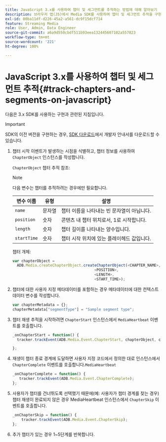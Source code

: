 ```yaml
---
title: JavaScript 3.x를 사용하여 챕터 및 세그먼트를 추적하는 방법에 대해 알아보기
description: 브라우저 앱(JS)에서 Media SDK를 사용하여 챕터 및 세그먼트 추적을 구현하는 방법에 대해 알아봅니다.
exl-id: 00ba11df-d226-45a2-a561-dc9f15dcf714
feature: Streaming Media
role: User, Admin, Data Engineer
source-git-commit: a6a9d550cbdf511b93eea132445607102a557823
workflow-type: tm+mt
source-wordcount: '221'
ht-degree: 100%

---
```


# JavaScript 3.x를 사용하여 챕터 및 세그먼트 추적{#track-chapters-and-segments-on-javascript}

다음은 3.x SDK를 사용하는 구현과 관련된 지침입니다.

>[!IMPORTANT]
>
> SDK의 이전 버전을 구현하는 경우, [SDK 다운로드](/help/getting-started/download-sdks.md)에서 개발자 안내서를 다운로드할 수 있습니다.

1. 챕터 시작 이벤트가 발생하는 시점을 식별하고, 챕터 정보를 사용하여 `ChapterObject` 인스턴스를 작성합니다.

   `ChapterObject` 챕터 추적 참조:

   >[!NOTE]
   >
   >다음 변수는 챕터를 추적하려는 경우에만 필요합니다.

   | 변수 이름 | 유형 | 설명 |
   | --- | --- | --- |
   | `name` | 문자열 | 챕터 이름을 나타내는 빈 문자열이 아닙니다. |
   | `position` | 숫자 | 콘텐츠 내 챕터 위치로서, 1로 시작합니다. |
   | `length` | 숫자 | 챕터 길이를 나타내는 양수입니다. |
   | `startTime` | 숫자 | 챕터 시작 위치에 있는 플레이헤드 값입니다. |

   챕터 개체:

   ```js
   var chapterObject =
     ADB.Media.createChapterObject.createChapterObject(<CHAPTER_NAME>,
                                        <POSITION>,
                                        <LENGTH>,
                                        <START_TIME>);
   ```

1. 챕터에 대한 사용자 지정 메타데이터를 포함하는 경우 메타데이터에 대한 컨텍스트 데이터 변수를 작성합니다.

   ```js
   var chapterMetadata = {};
   chapterMetadata["segmentType"] = "Sample segment type";
   ```

1. 챕터 재생 추적을 시작하려면 `ChapterStart` 인스턴스에서 `MediaHeartbeat` 이벤트를 호출합니다.

   ```js
   _onChapterStart = function() {
     tracker.trackEvent(ADB.Media.Event.ChapterStart, chapterObject, chapterMetadata);
   
   };
   ```

1. 재생이 챕터 종료 경계에 도달하면 사용자 지정 코드에서 정의한 대로 인스턴스에서 `ChapterComplete` 이벤트를 호출합니다.`MediaHeartbeat`

   ```js
   _onChapterComplete = function() {
      tracker.trackEvent(ADB.Media.Event.ChapterComplete);
   };
   ```

1. 사용자가 챕터를 건너뛰도록 선택했기 때문에(예: 사용자가 챕터 경계를 찾는 경우) 챕터 재생이 완료되지 않은 경우 MediaHeartbeat 인스턴스에서 `ChapterSkip` 이벤트를 호출합니다.

   ```js
   _onChapterSkip = function() {
       tracker.trackEvent(ADB.Media.Event.ChapterSkip);
   };
   ```

1. 추가 챕터가 있는 경우 1~5단계를 반복합니다.
